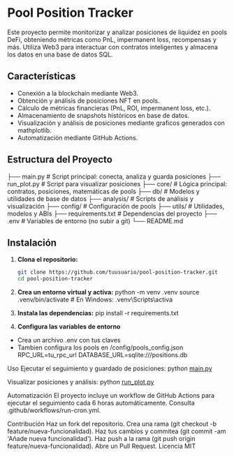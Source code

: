 # Pool Position Tracker

Este proyecto permite monitorizar y analizar posiciones de liquidez en pools DeFi, obteniendo métricas como PnL, impermanent loss, recompensas y más. Utiliza Web3 para interactuar con contratos inteligentes y almacena los datos en una base de datos SQL.

## Características

- Conexión a la blockchain mediante Web3.
- Obtención y análisis de posiciones NFT en pools.
- Cálculo de métricas financieras (PnL, ROI, impermanent loss, etc.).
- Almacenamiento de snapshots históricos en base de datos.
- Visualización y análisis de posiciones mediante graficos generados con mathplotlib.
- Automatización mediante GitHub Actions.

## Estructura del Proyecto
 ├── main.py # Script principal: conecta, analiza y guarda posiciones 
 ├── run_plot.py # Script para visualizar posiciones 
 ├── core/ # Lógica principal: contratos, posiciones, matemáticas de pools 
 ├── db/ # Modelos y utilidades de base de datos 
 ├── analysis/ # Scripts de análisis y visualización 
 ├── config/ # Configuración de pools 
 ├── utils/ # Utilidades, modelos y ABIs 
 ├── requirements.txt # Dependencias del proyecto 
 ├── .env # Variables de entorno (no subir a git) 
 └── README.md

 
## Instalación

1. **Clona el repositorio:**
   ```sh
   git clone https://github.com/tuusuario/pool-position-tracker.git
   cd pool-position-tracker

2. **Crea un entorno virtual y activa:**
python -m venv .venv
source .venv/bin/activate  # En Windows: .venv\Scripts\activa

3. **Instala las dependencias:**
pip install -r requirements.txt

4. **Configura las variables de entorno**
- Crea un archivo .env con tus claves
- Tambien configura los pools en /config/pools_config.json
RPC_URL=tu_rpc_url
DATABASE_URL=sqlite:///positions.db

Uso
Ejecutar el seguimiento y guardado de posiciones:
python [main.py](http://_vscodecontentref_/4)

Visualizar posiciones y análisis:
python [run_plot.py](http://_vscodecontentref_/5)

Automatización
El proyecto incluye un workflow de GitHub Actions para ejecutar el seguimiento cada 6 horas automáticamente. Consulta .github/workflows/run-cron.yml.

Contribución
Haz un fork del repositorio.
Crea una rama (git checkout -b feature/nueva-funcionalidad).
Haz tus cambios y commitea (git commit -am 'Añade nueva funcionalidad').
Haz push a la rama (git push origin feature/nueva-funcionalidad).
Abre un Pull Request.
Licencia
MIT
